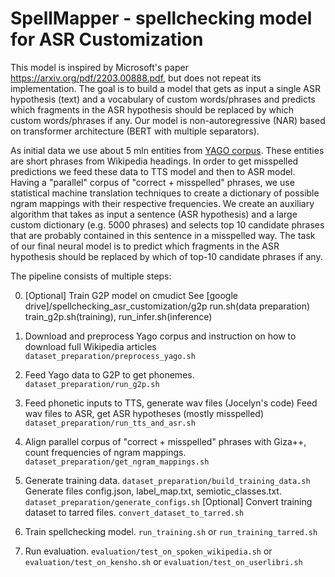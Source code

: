 # SpellMapper - spellchecking model for ASR Customization

This model is inspired by Microsoft's paper https://arxiv.org/pdf/2203.00888.pdf, but does not repeat its implementation.
The goal is to build a model that gets as input a single ASR hypothesis (text) and a vocabulary of custom words/phrases and predicts which fragments in the ASR hypothesis should be replaced by which custom words/phrases if any.
Our model is non-autoregressive (NAR) based on transformer architecture (BERT with multiple separators).

As initial data we use about 5 mln entities from [YAGO corpus](https://www.mpi-inf.mpg.de/departments/databases-and-information-systems/research/yago-naga/yago/downloads/). These entities are short phrases from Wikipedia headings.
In order to get misspelled predictions we feed these data to TTS model and then to ASR model.
Having a "parallel" corpus of "correct + misspelled" phrases, we use statistical machine translation techniques to create a dictionary of possible ngram mappings with their respective frequencies.
We create an auxiliary algorithm that takes as input a sentence (ASR hypothesis) and a large custom dictionary (e.g. 5000 phrases) and selects top 10 candidate phrases that are probably contained in this sentence in a misspelled way.
The task of our final neural model is to predict which fragments in the ASR hypothesis should be replaced by which of top-10 candidate phrases if any.

The pipeline consists of multiple steps:

0. [Optional] Train G2P model on cmudict
      See [google drive]/spellchecking_asr_customization/g2p
          run.sh(data preparation)
          train_g2p.sh(training),
          run_infer.sh(inference)

1. Download and preprocess Yago corpus and instruction on how to download full Wikipedia articles
   `dataset_preparation/preprocess_yago.sh`

2. Feed Yago data to G2P to get phonemes.
   `dataset_preparation/run_g2p.sh`

3. Feed phonetic inputs to TTS, generate wav files  (Jocelyn's code)
   Feed wav files to ASR, get ASR hypotheses (mostly misspelled)
   `dataset_preparation/run_tts_and_asr.sh`

4. Align parallel corpus of "correct + misspelled" phrases with Giza++, count frequencies of ngram mappings.
   `dataset_preparation/get_ngram_mappings.sh`

5. Generate training data. 
   `dataset_preparation/build_training_data.sh`
   Generate files config.json, label_map.txt, semiotic_classes.txt.
   `dataset_preparation/generate_configs.sh`
   [Optional] Convert training dataset to tarred files.
   `convert_dataset_to_tarred.sh`
 
6. Train spellchecking model.
   `run_training.sh`
   or 
   `run_training_tarred.sh`

7. Run evaluation.
   `evaluation/test_on_spoken_wikipedia.sh`
   or
   `evaluation/test_on_kensho.sh`
   or
   `evaluation/test_on_userlibri.sh`
